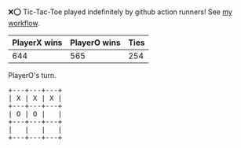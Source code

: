 :x::o: Tic-Tac-Toe played indefinitely by github action runners! See [my workflow](.github/workflows/play.yaml).

|PlayerX wins|PlayerO wins|Ties|
|-|-|-|
|644|565|254|

PlayerO's turn.

<pre>
+---+---+---+
| X | X | X |
+---+---+---+
| O | O |   |
+---+---+---+
|   |   |   |
+---+---+---+
</pre>